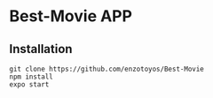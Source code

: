# Best-Movie APP

## Installation
```
git clone https://github.com/enzotoyos/Best-Movie
npm install
expo start
```

